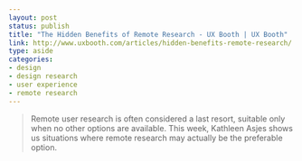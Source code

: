 ```yaml
---
layout: post
status: publish
title: "The Hidden Benefits of Remote Research - UX Booth | UX Booth"
link: http://www.uxbooth.com/articles/hidden-benefits-remote-research/
type: aside
categories:
- design
- design research
- user experience
- remote research
---
```


> Remote user research is often considered a last resort, suitable only when no other options are available. This week, Kathleen Asjes shows us situations where remote research may actually be the preferable option.
